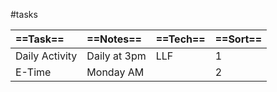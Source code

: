 
#tasks

| ==Task==       | ==Notes==    | ==Tech== | ==Sort== |
| :------------- | :----------- | :------- | :------- |
| Daily Activity | Daily at 3pm | LLF      | 1        |
| E-Time         | Monday AM    |          | 2        |

 